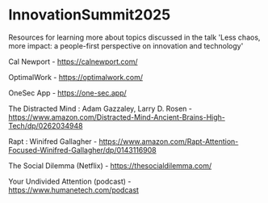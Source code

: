 # InnovationSummit2025
Resources for learning more about topics discussed in the talk 'Less chaos, more impact: a people-first perspective on innovation and technology'  

Cal Newport - https://calnewport.com/  

OptimalWork - https://optimalwork.com/  

OneSec App - https://one-sec.app/  

The Distracted Mind : Adam Gazzaley, Larry D. Rosen - https://www.amazon.com/Distracted-Mind-Ancient-Brains-High-Tech/dp/0262034948  

Rapt : Winifred Gallagher - https://www.amazon.com/Rapt-Attention-Focused-Winifred-Gallagher/dp/0143116908

The Social Dilemma (Netflix) - https://thesocialdilemma.com/

Your Undivided Attention (podcast) - https://www.humanetech.com/podcast
